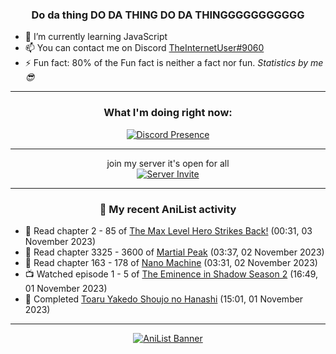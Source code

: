 <div align="center">

### Do da thing DO DA THING DO DA THINGGGGGGGGGGG
</div>

- 🌱 I’m currently learning JavaScript
- 📫 You can contact me on Discord [TheInternetUser#9060](https://discord.com/users/534117072796385300)
- ⚡ Fun fact: 80% of the Fun fact is neither a fact nor fun. _Statistics by me 😎_
<hr>

<div align="center">

### What I'm doing right now:
[![Discord Presence](https://lanyard.cnrad.dev/api/534117072796385300)](https://discord.com/users/534117072796385300)
<hr>

join my server it's open for all <br>
[![Server Invite](https://invidget.switchblade.xyz/bfYgVHxrSs)](https://discord.gg/bfYgVHxrSs)

<hr>
  
### 🌸 My recent AniList activity

</div>

<!-- ANILIST_ACTIVITY:start -->

-   📖 Read chapter 2 - 85 of [The Max Level Hero Strikes Back!](https://anilist.co/manga/125636) (00:31, 03 November 2023)
-   📖 Read chapter 3325 - 3600 of [Martial Peak](https://anilist.co/manga/104494) (03:37, 02 November 2023)
-   📖 Read chapter 163 - 178 of [Nano Machine](https://anilist.co/manga/120980) (03:31, 02 November 2023)
-   📺 Watched episode 1 - 5 of [The Eminence in Shadow Season 2](https://anilist.co/anime/161964) (16:49, 01 November 2023)
-   📖 Completed [Toaru Yakedo Shoujo no Hanashi](https://anilist.co/manga/132982) (15:01, 01 November 2023)

<!-- ANILIST_ACTIVITY:end -->
<hr>

<div align="center">

[![AniList Banner](https://img.anili.st/User/929966)](https://anilist.co/user/TheInternetUser)

<!-- ![Profile views](https://gpvc.arturio.dev/TheInternetUse7) Since 2023-01-09 -->
<br>


</div>
